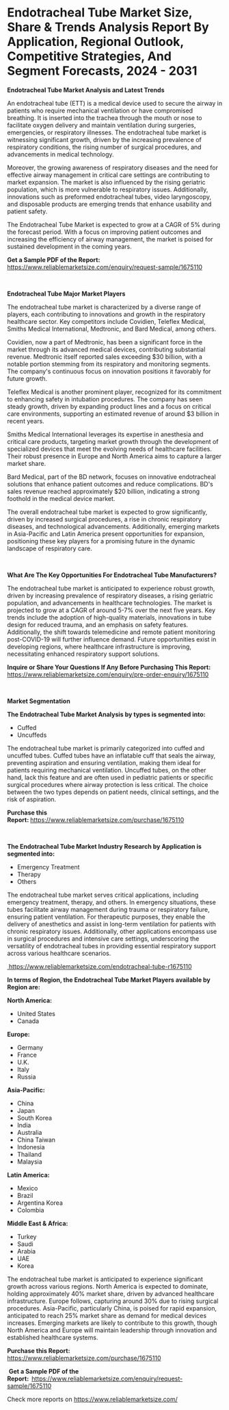 <p><h1>Endotracheal Tube Market Size, Share & Trends Analysis Report By Application, Regional Outlook, Competitive Strategies, And Segment Forecasts, 2024 - 2031</h1></p><p><strong>Endotracheal Tube Market Analysis and Latest Trends</strong></p>
<p><p>An endotracheal tube (ETT) is a medical device used to secure the airway in patients who require mechanical ventilation or have compromised breathing. It is inserted into the trachea through the mouth or nose to facilitate oxygen delivery and maintain ventilation during surgeries, emergencies, or respiratory illnesses. The endotracheal tube market is witnessing significant growth, driven by the increasing prevalence of respiratory conditions, the rising number of surgical procedures, and advancements in medical technology.</p><p>Moreover, the growing awareness of respiratory diseases and the need for effective airway management in critical care settings are contributing to market expansion. The market is also influenced by the rising geriatric population, which is more vulnerable to respiratory issues. Additionally, innovations such as preformed endotracheal tubes, video laryngoscopy, and disposable products are emerging trends that enhance usability and patient safety.</p><p>The Endotracheal Tube Market is expected to grow at a CAGR of 5% during the forecast period. With a focus on improving patient outcomes and increasing the efficiency of airway management, the market is poised for sustained development in the coming years.</p></p>
<p><strong>Get a Sample PDF of the Report:&nbsp;</strong> <a href="https://www.reliablemarketsize.com/enquiry/request-sample/1675110?utm_campaign=1911&utm_medium=2&utm_source=Github&utm_content=ia&utm_term=28122024&utm_id=endotracheal-tube">https://www.reliablemarketsize.com/enquiry/request-sample/1675110</a></p>
<p>&nbsp;</p>
<p><strong>Endotracheal Tube Major Market Players</strong></p>
<p><p>The endotracheal tube market is characterized by a diverse range of players, each contributing to innovations and growth in the respiratory healthcare sector. Key competitors include Covidien, Teleflex Medical, Smiths Medical International, Medtronic, and Bard Medical, among others.</p><p>Covidien, now a part of Medtronic, has been a significant force in the market through its advanced medical devices, contributing substantial revenue. Medtronic itself reported sales exceeding $30 billion, with a notable portion stemming from its respiratory and monitoring segments. The company's continuous focus on innovation positions it favorably for future growth.</p><p>Teleflex Medical is another prominent player, recognized for its commitment to enhancing safety in intubation procedures. The company has seen steady growth, driven by expanding product lines and a focus on critical care environments, supporting an estimated revenue of around $3 billion in recent years.</p><p>Smiths Medical International leverages its expertise in anesthesia and critical care products, targeting market growth through the development of specialized devices that meet the evolving needs of healthcare facilities. Their robust presence in Europe and North America aims to capture a larger market share.</p><p>Bard Medical, part of the BD network, focuses on innovative endotracheal solutions that enhance patient outcomes and reduce complications. BD's sales revenue reached approximately $20 billion, indicating a strong foothold in the medical device market.</p><p>The overall endotracheal tube market is expected to grow significantly, driven by increased surgical procedures, a rise in chronic respiratory diseases, and technological advancements. Additionally, emerging markets in Asia-Pacific and Latin America present opportunities for expansion, positioning these key players for a promising future in the dynamic landscape of respiratory care.</p></p>
<p>&nbsp;</p>
<p><strong>What Are The Key Opportunities For Endotracheal Tube Manufacturers?</strong></p>
<p><p>The endotracheal tube market is anticipated to experience robust growth, driven by increasing prevalence of respiratory diseases, a rising geriatric population, and advancements in healthcare technologies. The market is projected to grow at a CAGR of around 5-7% over the next five years. Key trends include the adoption of high-quality materials, innovations in tube design for reduced trauma, and an emphasis on safety features. Additionally, the shift towards telemedicine and remote patient monitoring post-COVID-19 will further influence demand. Future opportunities exist in developing regions, where healthcare infrastructure is improving, necessitating enhanced respiratory support solutions.</p></p>
<p><strong>Inquire or Share Your Questions If Any Before Purchasing This Report:</strong> <a href="https://www.reliablemarketsize.com/enquiry/pre-order-enquiry/1675110?utm_campaign=1911&utm_medium=2&utm_source=Github&utm_content=ia&utm_term=28122024&utm_id=endotracheal-tube">https://www.reliablemarketsize.com/enquiry/pre-order-enquiry/1675110</a></p>
<p>&nbsp;</p>
<p><strong>Market Segmentation</strong></p>
<p><strong>The Endotracheal Tube Market Analysis by types is segmented into:</strong></p>
<p><ul><li>Cuffed</li><li>Uncuffeds</li></ul></p>
<p><p>The endotracheal tube market is primarily categorized into cuffed and uncuffed tubes. Cuffed tubes have an inflatable cuff that seals the airway, preventing aspiration and ensuring ventilation, making them ideal for patients requiring mechanical ventilation. Uncuffed tubes, on the other hand, lack this feature and are often used in pediatric patients or specific surgical procedures where airway protection is less critical. The choice between the two types depends on patient needs, clinical settings, and the risk of aspiration.</p></p>
<p><strong>Purchase this Report:&nbsp;</strong><a href="https://www.reliablemarketsize.com/purchase/1675110?utm_campaign=1911&utm_medium=2&utm_source=Github&utm_content=ia&utm_term=28122024&utm_id=endotracheal-tube">https://www.reliablemarketsize.com/purchase/1675110</a></p>
<p>&nbsp;</p>
<p><strong>The Endotracheal Tube Market Industry Research by Application is segmented into:</strong></p>
<p><ul><li>Emergency Treatment</li><li>Therapy</li><li>Others</li></ul></p>
<p><p>The endotracheal tube market serves critical applications, including emergency treatment, therapy, and others. In emergency situations, these tubes facilitate airway management during trauma or respiratory failure, ensuring patient ventilation. For therapeutic purposes, they enable the delivery of anesthetics and assist in long-term ventilation for patients with chronic respiratory issues. Additionally, other applications encompass use in surgical procedures and intensive care settings, underscoring the versatility of endotracheal tubes in providing essential respiratory support across various healthcare scenarios.</p></p>
<p><a href="https://www.reliablemarketsize.com/endotracheal-tube-r1675110?utm_campaign=1911&utm_medium=2&utm_source=Github&utm_content=ia&utm_term=28122024&utm_id=endotracheal-tube">&nbsp;https://www.reliablemarketsize.com/endotracheal-tube-r1675110</a></p>
<p><strong>In terms of Region, the Endotracheal Tube Market Players available by Region are:</strong></p>
<p>
    <p> <strong> North America: </strong>
        <ul>
            <li>United States</li>
            <li>Canada</li>
        </ul>
        </p> 
    <p> <strong> Europe: </strong>
        <ul>
            <li>Germany</li>
            <li>France</li>
            <li>U.K.</li>
            <li>Italy</li>
            <li>Russia</li>
        </ul>
        </p> 
    <p> <strong> Asia-Pacific: </strong>
        <ul>
            <li>China</li>
            <li>Japan</li>
            <li>South Korea</li>
            <li>India</li>
            <li>Australia</li>
            <li>China Taiwan</li>
            <li>Indonesia</li>
            <li>Thailand</li>
            <li>Malaysia</li>
        </ul>
        </p> 
    <p> <strong> Latin America: </strong>
        <ul>
            <li>Mexico</li>
            <li>Brazil</li>
            <li>Argentina Korea</li>
            <li>Colombia</li>
        </ul>
        </p> 
    <p> <strong> Middle East & Africa: </strong>
        <ul>
            <li>Turkey</li>
            <li>Saudi</li>
            <li>Arabia</li>
            <li>UAE</li>
            <li>Korea</li>
        </ul>
    </p>
    </p>
<p><p>The endotracheal tube market is anticipated to experience significant growth across various regions. North America is expected to dominate, holding approximately 40% market share, driven by advanced healthcare infrastructure. Europe follows, capturing around 30% due to rising surgical procedures. Asia-Pacific, particularly China, is poised for rapid expansion, anticipated to reach 25% market share as demand for medical devices increases. Emerging markets are likely to contribute to this growth, though North America and Europe will maintain leadership through innovation and established healthcare systems.</p></p>
<p><strong>Purchase this Report: </strong><a href="https://www.reliablemarketsize.com/purchase/1675110?utm_campaign=1911&utm_medium=2&utm_source=Github&utm_content=ia&utm_term=28122024&utm_id=endotracheal-tube">https://www.reliablemarketsize.com/purchase/1675110</a></p>
<p>&nbsp;<strong>Get a Sample PDF of the Report:&nbsp;&nbsp;</strong><a href="https://www.reliablemarketsize.com/enquiry/request-sample/1675110?utm_campaign=1911&utm_medium=2&utm_source=Github&utm_content=ia&utm_term=28122024&utm_id=endotracheal-tube">https://www.reliablemarketsize.com/enquiry/request-sample/1675110</a></p>
<p><strong></strong></p>
<p>Check more reports on <a href="https://www.reliablemarketsize.com/?utm_campaign=1911&utm_medium=2&utm_source=Github&utm_content=ia&utm_term=28122024&utm_id=endotracheal-tube">https://www.reliablemarketsize.com/</a></p>